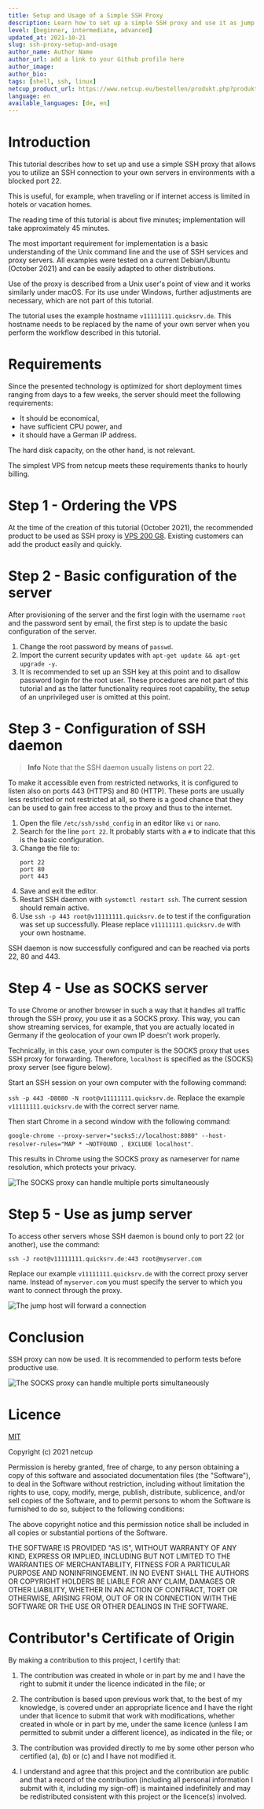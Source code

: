 ```yaml
---
title: Setup and Usage of a Simple SSH Proxy
description: Learn how to set up a simple SSH proxy and use it as jump host or SOCKS proxy.
level: [beginner, intermediate, advanced]
updated_at: 2021-10-21
slug: ssh-proxy-setup-and-usage
author_name: Author Name
author_url: add a link to your Github profile here
author_image:
author_bio:
tags: [shell, ssh, linux] 
netcup_product_url: https://www.netcup.eu/bestellen/produkt.php?produkt=2902
language: en
available_languages: [de, en]
---
```


# Introduction
This tutorial describes how to set up and use a simple SSH proxy that allows you to utilize an SSH connection to your own servers in environments with a blocked port 22.

This is useful, for example, when traveling or if internet access is limited in hotels or vacation homes.

The reading time of this tutorial is about five minutes; implementation will take approximately 45 minutes.

The most important requirement for implementation is a basic understanding of the Unix command line and the use of SSH services and proxy servers. All examples were tested on a current Debian/Ubuntu (October 2021) and can be easily adapted to other distributions.

Use of the proxy is described from a Unix user's point of view and it works similarly under macOS. For its use under Windows, further adjustments are necessary, which are not part of this tutorial.

The tutorial uses the example hostname `v11111111.quicksrv.de`. This hostname needs to be replaced by the name of your own server when you perform the workflow described in this tutorial.

# Requirements
Since the presented technology is optimized for short deployment times ranging from days to a few weeks, the server should meet the following requirements:

* It should be economical,
* have sufficient CPU power, and
* it should have a German IP address.

The hard disk capacity, on the other hand, is not relevant.

The simplest VPS from netcup meets these requirements thanks to hourly billing.

# Step 1 - Ordering the VPS
At the time of the creation of this tutorial (October 2021), the recommended product to be used as SSH proxy is [VPS 200 G8](https://www.netcup.de/bestellen/produkt.php?produkt=2000). 
Existing customers can add the product easily and quickly.

# Step 2 - Basic configuration of the server
After provisioning of the server and the first login with the username `root` and the password sent by email, the first step is to update the basic configuration of the server.

1. Change the root password by means of `passwd`.
2. Import the current security updates with `apt-get update && apt-get upgrade -y`.
3. It is recommended to set up an SSH key at this point and to disallow password login for the root user. These procedures are not part of this tutorial and as the latter functionality requires root capability, the setup of an unprivileged user is omitted at this point.

# Step 3 - Configuration of SSH daemon

> **Info**
> Note that the SSH daemon usually listens on port 22.

To make it accessible even from restricted networks, it is configured to listen also on ports 443 (HTTPS) and 80 (HTTP). These ports are usually less restricted or not restricted at all, so there is a good chance that they can be used to gain free access to the proxy and thus to the internet.

1. Open the file `/etc/ssh/sshd_config` in an editor like `vi` or `nano`.
2. Search for the line `port 22`. It probably starts with a `#` to indicate that this is the basic configuration.
3. Change the file to:
   ```
   port 22 
   port 80 
   port 443 
   ```
4. Save and exit the editor.
5. Restart SSH daemon with `systemctl restart ssh`. The current session should remain active.
6. Use `ssh -p 443 root@v11111111.quicksrv.de` to test if the configuration was set up successfully.
   Please replace `v11111111.quicksrv.de` with your own hostname.

SSH daemon is now successfully configured and can be reached via ports 22, 80 and 443.

# Step 4 - Use as SOCKS server
To use Chrome or another browser in such a way that it handles all traffic through the SSH proxy, you use it as a SOCKS proxy. This way, you can show streaming services, for example, that you are actually located in Germany if the geolocation of your own IP doesn't work properly.

Technically, in this case, your own computer is the SOCKS proxy that uses SSH proxy for forwarding. Therefore, `localhost` is specified as the (SOCKS) proxy server (see figure below).

Start an SSH session on your own computer with the following command:

`ssh -p 443 -D8080 -N root@v11111111.quicksrv.de`. Replace the example `v11111111.quicksrv.de` with the correct server name.

Then start Chrome in a second window with the following command:

`google-chrome --proxy-server="socks5://localhost:8080" --host-resolver-rules="MAP * ~NOTFOUND , EXCLUDE localhost"`.

This results in Chrome using the SOCKS proxy as nameserver for name resolution, which protects your privacy.

![The SOCKS proxy can handle multiple ports simultaneously](community-tutorials/setup-and-use-sshproxy/images/socks.png)

# Step 5 - Use as jump server
To access other servers whose SSH daemon is bound only to port 22 (or another), use the command:

`ssh -J root@v11111111.quicksrv.de:443 root@myserver.com`

Replace our example `v11111111.quicksrv.de` with the correct proxy server name. Instead of `myserver.com` you must specify the server to which you want to connect through the proxy.

![The jump host will forward a connection](community-tutorials/setup-and-use-sshproxy/images/jump.png)

# Conclusion
SSH proxy can now be used. It is recommended to perform tests before productive use.

![The SOCKS proxy can handle multiple ports simultaneously](community-tutorials/setup-and-use-sshproxy/images/socks.png)

# Licence

[MIT](https://github.com/netcup-community/community-tutorials/blob/main/LICENSE)

Copyright (c) 2021 netcup

Permission is hereby granted, free of charge, to any person obtaining a copy of this software and associated documentation files (the "Software"), to deal in the Software without restriction, including without limitation the rights to use, copy, modify, merge, publish, distribute, sublicence, and/or sell copies of the Software, and to permit persons to whom the Software is furnished to do so, subject to the following conditions:

The above copyright notice and this permission notice shall be included in all copies or substantial portions of the Software.

THE SOFTWARE IS PROVIDED "AS IS", WITHOUT WARRANTY OF ANY KIND, EXPRESS OR IMPLIED, INCLUDING BUT NOT LIMITED TO THE WARRANTIES OF MERCHANTABILITY, FITNESS FOR A PARTICULAR PURPOSE AND NONINFRINGEMENT. IN NO EVENT SHALL THE AUTHORS OR COPYRIGHT HOLDERS BE LIABLE FOR ANY CLAIM, DAMAGES OR OTHER LIABILITY, WHETHER IN AN ACTION OF CONTRACT, TORT OR OTHERWISE, ARISING FROM, OUT OF OR IN CONNECTION WITH THE SOFTWARE OR THE USE OR OTHER DEALINGS IN THE SOFTWARE.

# Contributor's Certificate of Origin
By making a contribution to this project, I certify that:

 1) The contribution was created in whole or in part by me and I have the right to submit it under the licence indicated in the file; or

 2) The contribution is based upon previous work that, to the best of my knowledge, is covered under an appropriate licence and I have the right under that licence to submit that work with modifications, whether created in whole or in part by me, under the same licence (unless I am permitted to submit under a different licence), as indicated in the file; or

 3) The contribution was provided directly to me by some other person who certified (a), (b) or (c) and I have not modified it.

 4) I understand and agree that this project and the contribution are public and that a record of the contribution (including all personal information I submit with it, including my sign-off) is maintained indefinitely and may be redistributed consistent with this project or the licence(s) involved.
